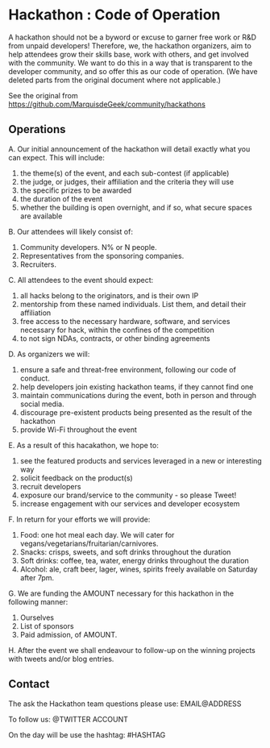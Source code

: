 # Hackathon : Code of Operation

A hackathon should not be a byword or excuse to garner free work or R&D from unpaid developers! Therefore, we, the hackathon organizers, aim to help attendees grow their skills base, work with others, and get involved with the community. We want to do this in a way that is transparent to the developer community, and so offer this as our code of operation. (We have deleted parts from the original document where not applicable.)

See the original from https://github.com/MarquisdeGeek/community/hackathons

## Operations

A. Our initial announcement of the hackathon will detail exactly what you can expect. This will include:
  1. the theme(s) of the event, and each sub-contest (if applicable)
  2. the judge, or judges, their affiliation and the criteria they will use
  3. the specific prizes to be awarded
  4. the duration of the event
  5. whether the building is open overnight, and if so, what secure spaces are available

B. Our attendees will likely consist of:
  1. Community developers. N% or N people.
  2. Representatives from the sponsoring companies.
  3. Recruiters.

C. All attendees to the event should expect:
  1. all hacks belong to the originators, and is their own IP
  2. mentorship from these named individuals. List them, and detail their affiliation
  3. free access to the necessary hardware, software, and services necessary for hack, within the confines of the competition
  4. to not sign NDAs, contracts, or other binding agreements

D. As organizers we will:
  1. ensure a safe and threat-free environment, following our code of conduct.
  2. help developers join existing hackathon teams, if they cannot find one
  3. maintain communications during the event, both in person and through social media. 
  4. discourage pre-existent products being presented as the result of the hackathon
  5. provide Wi-Fi throughout the event

E. As a result of this hacakathon, we hope to:
  1. see the featured products and services leveraged in a new or interesting way
  2. solicit feedback on the product(s)
  3. recruit developers
  4. exposure our brand/service to the community - so please Tweet!
  5. increase engagement with our services and developer ecosystem
  
F. In return for your efforts we will provide:
  1. Food: one hot meal each day. We will cater for vegans/vegetarians/fruitarian/carnivores.
  2. Snacks: crisps, sweets, and soft drinks throughout the duration
  3. Soft drinks: coffee, tea, water, energy drinks throughout the duration
  4. Alcohol: ale, craft beer, lager, wines, spirits freely available on Saturday after 7pm.

G. We are funding the AMOUNT necessary for this hackathon in the following manner:
  1. Ourselves
  2. List of sponsors
  3. Paid admission, of AMOUNT.

H. After the event we shall endeavour to follow-up on the winning projects with tweets and/or blog entries.


## Contact

  The ask the Hackathon team questions please use: EMAIL@ADDRESS

  To follow us: @TWITTER ACCOUNT

  On the day will be use the hashtag: #HASHTAG

